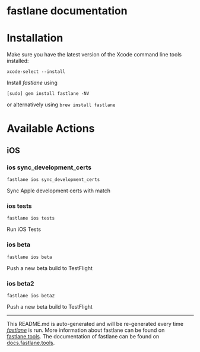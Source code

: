 fastlane documentation
================
# Installation

Make sure you have the latest version of the Xcode command line tools installed:

```
xcode-select --install
```

Install _fastlane_ using
```
[sudo] gem install fastlane -NV
```
or alternatively using `brew install fastlane`

# Available Actions
## iOS
### ios sync_development_certs
```
fastlane ios sync_development_certs
```
Sync Apple development certs with match
### ios tests
```
fastlane ios tests
```
Run iOS Tests
### ios beta
```
fastlane ios beta
```
Push a new beta build to TestFlight
### ios beta2
```
fastlane ios beta2
```
Push a new beta build to TestFlight

----

This README.md is auto-generated and will be re-generated every time [_fastlane_](https://fastlane.tools) is run.
More information about fastlane can be found on [fastlane.tools](https://fastlane.tools).
The documentation of fastlane can be found on [docs.fastlane.tools](https://docs.fastlane.tools).
